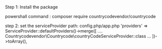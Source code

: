 Step 1: Install the package

powershall command : composer require countrycodevendor/countrycode

step 2: set the serviceProvider
path: config.php/app.php
'providers' => ServiceProvider::defaultProviders()->merge([
      ....
        Countrycodevendor\Countrycode\countryCodeServiceProvider::class
       ... 
    ])->toArray(),
